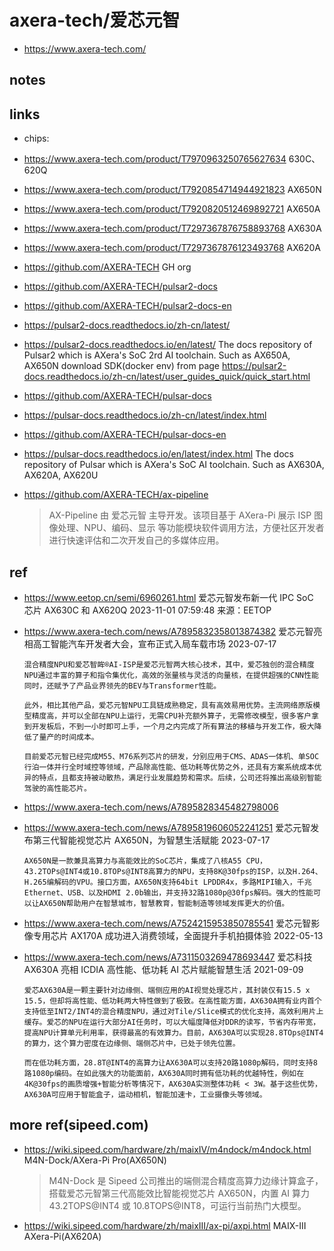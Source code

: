 # axera-tech/爱芯元智

- https://www.axera-tech.com/

## notes

## links

- chips:
- https://www.axera-tech.com/product/T7970963250765627634
  630C、620Q
- https://www.axera-tech.com/product/T7920854714944921823
  AX650N
- https://www.axera-tech.com/product/T7920820512469892721
  AX650A
- https://www.axera-tech.com/product/T7297367876758893768
  AX630A
- https://www.axera-tech.com/product/T7297367876123493768
  AX620A

- https://github.com/AXERA-TECH
  GH org

- https://github.com/AXERA-TECH/pulsar2-docs
- https://github.com/AXERA-TECH/pulsar2-docs-en
- https://pulsar2-docs.readthedocs.io/zh-cn/latest/
- https://pulsar2-docs.readthedocs.io/en/latest/
  The docs repository of Pulsar2 which is AXera's SoC 2rd AI toolchain. Such as AX650A, AX650N
  download SDK(docker env) from page
  https://pulsar2-docs.readthedocs.io/zh-cn/latest/user_guides_quick/quick_start.html

- https://github.com/AXERA-TECH/pulsar-docs
- https://pulsar-docs.readthedocs.io/zh-cn/latest/index.html
- https://github.com/AXERA-TECH/pulsar-docs-en
- https://pulsar-docs.readthedocs.io/en/latest/index.html
  The docs repository of Pulsar which is AXera's SoC AI toolchain. Such as AX630A, AX620A, AX620U

- https://github.com/AXERA-TECH/ax-pipeline
  > AX-Pipeline 由 爱芯元智 主导开发。该项目基于 AXera-Pi 展示 ISP 图像处理、NPU、编码、显示 等功能模块软件调用方法，方便社区开发者进行快速评估和二次开发自己的多媒体应用。

## ref

- https://www.eetop.cn/semi/6960261.html
  爱芯元智发布新一代 IPC SoC 芯片 AX630C 和 AX620Q
  2023-11-01 07:59:48 来源：EETOP

- https://www.axera-tech.com/news/A7895832358013874382
  爱芯元智亮相高工智能汽车开发者大会，宣布正式入局车载市场
  2023-07-17

  ```
  混合精度NPU和爱芯智眸®AI-ISP是爱芯元智两大核心技术，其中，爱芯独创的混合精度NPU通过丰富的算子和指令集优化，高效的张量核与灵活的向量核，在提供超强的CNN性能同时，还赋予了产品业界领先的BEV与Transformer性能。

  此外，相比其他产品，爱芯元智NPU工具链成熟稳定，具有高效易用优势。主流网络原版模型精度高，并可以全部在NPU上运行，无需CPU补充额外算子，无需修改模型，很多客户拿到开发板后，不到一小时即可上手，一个月之内完成了所有算法的移植与开发工作，极大降低了量产的时间成本。

  目前爱芯元智已经完成M55、M76系列芯片的研发，分别应用于CMS、ADAS一体机、单SOC行泊一体并行全时域控等领域，产品除高性能、低功耗等优势之外，还具有方案系统成本优异的特点，且都支持被动散热，满足行业发展趋势和需求。后续，公司还将推出高级别智能驾驶的高性能芯片。
  ```

- https://www.axera-tech.com/news/A7895828345482798006
- https://www.axera-tech.com/news/A7895819606052241251
  爱芯元智发布第三代智能视觉芯片 AX650N，为智慧生活赋能
  2023-07-17

  ```
  AX650N是一款兼具高算力与高能效比的SoC芯片，集成了八核A55 CPU，43.2TOPs@INT4或10.8TOPs@INT8高算力的NPU，支持8K@30fps的ISP，以及H.264、H.265编解码的VPU。接口方面，AX650N支持64bit LPDDR4x，多路MIPI输入，千兆Ethernet、USB、以及HDMI 2.0b输出，并支持32路1080p@30fps解码。强大的性能可以让AX650N帮助用户在智慧城市，智慧教育，智能制造等领域发挥更大的价值。
  ```

- https://www.axera-tech.com/news/A7524215953850785541
  爱芯元智影像专用芯片 AX170A 成功进入消费领域，全面提升手机拍摄体验
  2022-05-13

- https://www.axera-tech.com/news/A7311503269478693447
  爱芯科技 AX630A 亮相 ICDIA 高性能、低功耗 AI 芯片赋能智慧生活
  2021-09-09

  ```
  爱芯AX630A是一颗主要针对边缘侧、端侧应用的AI视觉处理芯片，其封装仅有15.5 x 15.5，但却将高性能、低功耗两大特性做到了极致。在高性能方面，AX630A拥有业内首个支持低至INT2/INT4的混合精度NPU，通过对Tile/Slice模式的优化支持，高效利用片上缓存。爱芯的NPU在运行大部分AI任务时，可以大幅度降低对DDR的读写，节省内存带宽，提高NPU计算单元利用率，获得最高的有效算力。目前，AX630A可以实现28.8TOps@INT4的算力，这个算力密度在边缘侧、端侧芯片中，已处于领先位置。

  而在低功耗方面，28.8T@INT4的高算力让AX630A可以支持20路1080p解码，同时支持8路1080p编码。在如此强大的功能面前，AX630A同时拥有低功耗的优越特性，例如在4K@30fps的画质增强+智能分析等情况下，AX630A实测整体功耗 < 3W。基于这些优势，AX630A可应用于智能盒子，运动相机，智能加速卡，工业摄像头等领域。
  ```

## more ref(sipeed.com)

- https://wiki.sipeed.com/hardware/zh/maixIV/m4ndock/m4ndock.html
  M4N-Dock/AXera-Pi Pro(AX650N)

  > M4N-Dock 是 Sipeed 公司推出的端侧混合精度高算力边缘计算盒子，搭载爱芯元智第三代高能效比智能视觉芯片 AX650N，内置 AI 算力 43.2TOPS@INT4 或 10.8TOPS@INT8，可运行当前热门大模型。

- https://wiki.sipeed.com/hardware/zh/maixIII/ax-pi/axpi.html
  MAIX-III AXera-Pi(AX620A)
